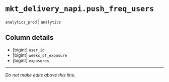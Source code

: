 # `mkt_delivery_napi.push_freq_users`
`analytics_prod` | `analytics`

## Column details
* [bigint]    `user_id`
* [bigint]    `weeks_of_exposure`
* [bigint]    `exposures`

-------------------------------------------------------------------------------
*Do not make edits above this line.*
